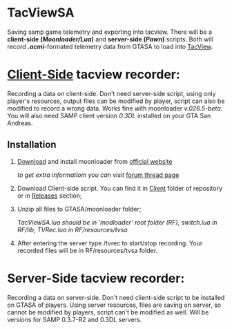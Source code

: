 # TacViewSA

Saving samp game telemetry and exporting into tacview. There will be a **client-side (_Moonloader/Lua_)** and **server-side (_Pawn_)** scripts. Both will record **_.acmi_**-formated telemetry data from GTASA to load into [TacView](https://www.tacview.net/).

# [Client-Side](Client/) tacview recorder:

Recording a data on client-side. Don't need server-side script, using only player's resources, output files can be modified by player, script can also be modified to record a wrong data. Works fine with moonloader _v.026.5-beta_. You will also need SAMP client version _0.3DL_ installed on your GTA San Andreas.

## Installation

1. [Download](https://www.blast.hk/moonloader/download.php) and install moonloader from [official website](https://www.blast.hk/)

     _to get extra informatiom you can visit_ [forum thread page](https://www.blast.hk/threads/13305/)

2. Download Client-side script. You can find it in [Client](Client/) folder of repository or in [Releases](https://github.com/d7KrEoL/TacViewSA/releases) section;

3. Unzip all files to GTASA/moonloader folder; 

      _TacViewSA.lua should be in 'modloader' root folder (RF), 
      switch.lua in RF/lib, 
      TVRec.lua in RF/resources/tvsa_

4. After entering the server type /tvrec to start/stop recording. Your recorded files will be in RF/resources/tvsa folder.



# Server-Side tacview recorder:

Recording a data on server-side. Don't need client-side script to be installed on GTASA of players. Using server resources, files are saving on server, so cannot be modified by players, script can't be modified as well. Will be versions for SAMP 0.3.7-R2 and 0.3DL servers.
